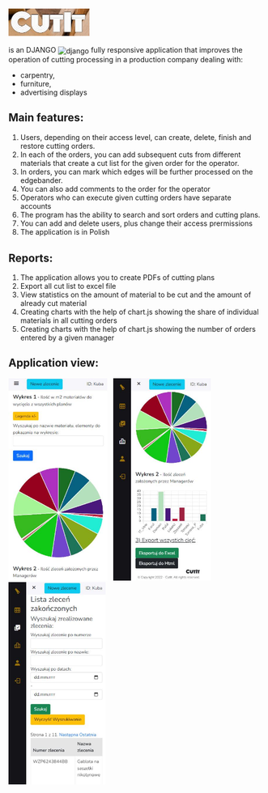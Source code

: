 
# <img src="https://github.com/Klewiu/CutIt/blob/main/static/CutIt_logo.JPG" width="160" height="auto" align="center"/>


is an DJANGO <img src="https://cdn.worldvectorlogo.com/logos/django.svg" alt="django" width="17" height="17" align="center"/>  fully responsive application that improves the operation of cutting processing in a production company dealing with:
- carpentry, 
- furniture, 
- advertising displays 

## Main features:
1. Users, depending on their access level, can create, delete, finish and restore cutting orders. 
2. In each of the orders, you can add subsequent cuts from different materials that create a cut list for the given order for the operator.
3. In orders, you can mark which edges will be further processed on the edgebander.
4. You can also add comments to the order for the operator
5. Operators who can execute given cutting orders have separate accounts
6. The program has the ability to search and sort orders and cutting plans.
7. You can add and delete users, plus change their access prermissions
8. The application is in Polish <img src="https://upload.wikimedia.org/wikipedia/commons/thumb/e/e9/Flag_of_Poland_%28normative%29.svg/360px-Flag_of_Poland_%28normative%29.svg.png" width="17" height="17" align="center" />


## Reports:
1. The application allows you to create PDFs of cutting plans
2. Export all cut list to excel file
3. View statistics on the amount of material to be cut and the amount of already cut material
4. Creating charts with the help of chart.js showing the share of individual materials in all cutting orders
5. Creating charts with the help of chart.js showing the number of orders entered by a given manager

## Application view:
<img src="https://github.com/Klewiu/CutIt/blob/main/static/reports_details_1.JPG" alt="report1" width="auto" height="400" margin="5px" />&nbsp;&nbsp;&nbsp;<img src="https://github.com/Klewiu/CutIt/blob/main/static/reports_details_3.JPG" alt="report3" width="auto" height="400" margin="5px"  />&nbsp;&nbsp;&nbsp;<img src="https://github.com/Klewiu/CutIt/blob/main/static/reports_details_4.JPG" alt="report4" width="auto" height="400" margin="5px" />



